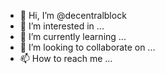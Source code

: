 - 👋 Hi, I’m @decentralblock
- 👀 I’m interested in ...
- 🌱 I’m currently learning ...
- 💞️ I’m looking to collaborate on ...
- 📫 How to reach me ...

<!---
decentralblock/decentralblock is a ✨ special ✨ repository because its `README.md` (this file) appears on your GitHub profile.
You can click the Preview link to take a look at your changes.
--->
